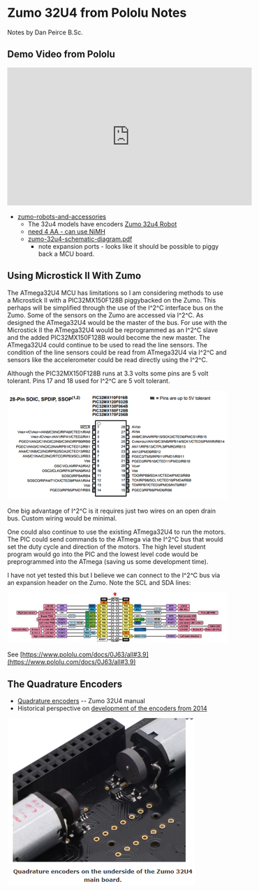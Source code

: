 # Zumo 32U4 from Pololu Notes

Notes by Dan Peirce B.Sc.

<!---
use 
     pandoc -s -t html5 -T "Zumo 32U4 from Pololu" -c pandocbd.css zumo-robot.md -o zumo-robot.html
-->

## Demo Video from Pololu

<iframe width="560" height="315" src="https://www.youtube.com/embed/Jtwu7-T1a9o" frameborder="0" allowfullscreen></iframe>


* [zumo-robots-and-accessories](https://www.pololu.com/category/129/zumo-robots-and-accessories)
    * The 32u4 models have encoders [Zumo 32u4 Robot](https://www.pololu.com/category/170/zumo-32u4-robot)
    * [need 4 AA - can use NiMH](https://www.digikey.ca/product-detail/en/panasonic-bsg/BK-200AAB9B/P688-ND/5067197)
    * [zumo-32u4-schematic-diagram.pdf](https://www.pololu.com/file/download/zumo-32u4-schematic-diagram.pdf?file_id=0J862)
        * note expansion ports - looks like it should be possible to piggy back a MCU board. 
           
## Using Microstick II With Zumo

The ATmega32U4 MCU has limitations so I am considering methods to use a Microstick II with a 
PIC32MX150F128B piggybacked on the Zumo. This perhaps will be simplified through the use of the I^2^C 
interface bus on the Zumo. Some of the sensors on the Zumo are accessed via I^2^C. As designed the ATmega32U4 would 
be the master of the bus. For use with the Microstick II the ATmega32U4 would be reprogrammed as an I^2^C slave 
and the added PIC32MX150F128B would become the new master. The ATmega32U4 could continue to be used to read
the line sensors. The condition of the line sensors could be read from ATmega32U4 via I^2^C and sensors like 
the accelerometer could be read directly using the I^2^C.

Although the PIC32MX150F128B runs at 3.3 volts some pins are 5 volt tolerant. Pins 17 and 18 used for I^2^C are 
5 volt tolerant.

![](zumo/pic32mx150f128b-pins.png)

One big advantage of I^2^C is it requires just two wires on an open drain bus. Custom wiring would be minimal. 

One could also continue to use the existing ATmega32U4 to run the motors. The PIC could send commands to the ATmega 
via the I^2^C bus that would set the duty cycle and direction of the motors. The high level student program
would go into the PIC and the lowest level code would be preprogrammed into the ATmega (saving us some development 
time).

I have not yet tested this but I believe we can connect to the I^2^C bus via an expansion header on the Zumo. 
Note the SCL and SDA lines:

![](zumo/expansion-area-right.png)

See [https://www.pololu.com/docs/0J63/all#3.9](https://www.pololu.com/docs/0J63/all#3.9)

## The Quadrature Encoders

* [Quadrature encoders](https://www.pololu.com/docs/0J63/3.4) -- Zumo 32U4 manual
* Historical perspective on [development of the encoders from 2014](https://www.pololu.com/blog/414/new-products-magnetic-quadrature-encoders-for-micro-metal-gearmotors)

![](zumo/encoders.png)
